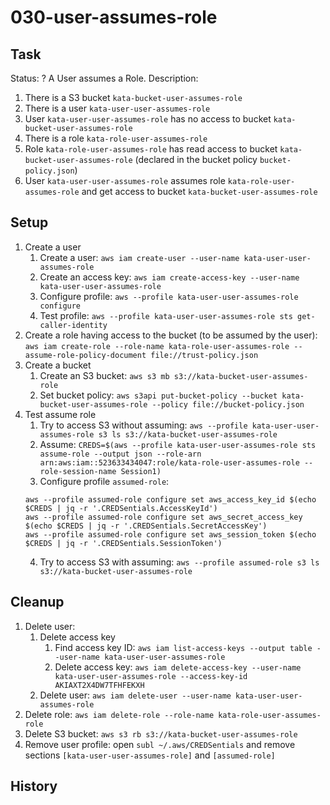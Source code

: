 # 030-user-assumes-role

## Task
Status: ?
A User assumes a Role.
Description:
1. There is a S3 bucket `kata-bucket-user-assumes-role`
2. There is a user `kata-user-user-assumes-role`
3. User `kata-user-user-assumes-role` has no access to bucket `kata-bucket-user-assumes-role`
4. There is a role `kata-role-user-assumes-role`
5. Role `kata-role-user-assumes-role` has read access to bucket `kata-bucket-user-assumes-role` (declared in the bucket policy `bucket-policy.json`)
6. User `kata-user-user-assumes-role` assumes role `kata-role-user-assumes-role` and get access to bucket `kata-bucket-user-assumes-role`

## Setup
1. Create a user
	1. Create a user: `aws iam create-user --user-name kata-user-user-assumes-role`
	2. Create an access key: `aws iam create-access-key --user-name kata-user-user-assumes-role`
	3. Configure profile: `aws --profile kata-user-user-assumes-role configure`
	4. Test profile: `aws --profile kata-user-user-assumes-role sts get-caller-identity`
2. Create a role having access to the bucket (to be assumed by the user): `aws iam create-role --role-name kata-role-user-assumes-role --assume-role-policy-document file://trust-policy.json`
3. Create a bucket
	1. Create an S3 bucket: `aws s3 mb s3://kata-bucket-user-assumes-role`
	2. Set bucket policy: `aws s3api put-bucket-policy --bucket kata-bucket-user-assumes-role --policy file://bucket-policy.json`
4. Test assume role
	1. Try to access S3 without assuming: `aws --profile kata-user-user-assumes-role s3 ls s3://kata-bucket-user-assumes-role`
	2. Assume: `CREDS=$(aws --profile kata-user-user-assumes-role sts assume-role --output json --role-arn arn:aws:iam::523633434047:role/kata-role-user-assumes-role --role-session-name Session1)`
	3. Configure profile `assumed-role`:
	```shell
	aws --profile assumed-role configure set aws_access_key_id $(echo $CREDS | jq -r '.CREDSentials.AccessKeyId')
	aws --profile assumed-role configure set aws_secret_access_key $(echo $CREDS | jq -r '.CREDSentials.SecretAccessKey')
	aws --profile assumed-role configure set aws_session_token $(echo $CREDS | jq -r '.CREDSentials.SessionToken')
	```
	4. Try to access S3 with assuming: `aws --profile assumed-role s3 ls s3://kata-bucket-user-assumes-role`

## Cleanup
1. Delete user: 
	1. Delete access key
		1. Find access key ID: `aws iam list-access-keys --output table --user-name kata-user-user-assumes-role`
		2. Delete access key: `aws iam delete-access-key --user-name kata-user-user-assumes-role --access-key-id AKIAXT2X4DW7TFHFEKXH`
	2. Delete user: `aws iam delete-user --user-name kata-user-user-assumes-role`
2. Delete role: `aws iam delete-role --role-name kata-role-user-assumes-role`
3. Delete S3 bucket: `aws s3 rb s3://kata-bucket-user-assumes-role`
4. Remove user profile: open `subl ~/.aws/CREDSentials` and remove sections `[kata-user-user-assumes-role]` and `[assumed-role]`

## History
